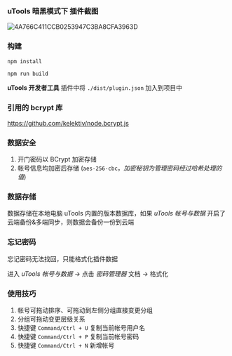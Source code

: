 ### uTools 暗黑模式下 插件截图

![4A766C411CCB0253947C3BA8CFA3963D](https://user-images.githubusercontent.com/4998729/122719145-61a90800-d2a0-11eb-9a21-8e15035e7e39.png)


### 构建
```
npm install
```
```
npm run build
```
**uTools 开发者工具** 插件中将 `./dist/plugin.json` 加入到项目中 

### 引用的 bcrypt 库
https://github.com/kelektiv/node.bcrypt.js

### 数据安全

1. 开门密码以 BCrypt 加密存储
2. 帐号信息均加密后存储 (`aes-256-cbc`，*加密秘钥为管理密码经过哈希处理的值*)

### 数据存储

数据存储在本地电脑 uTools 内置的版本数据库，如果 *uTools 帐号与数据* 开启了云端备份&多端同步，则数据会备份一份到云端

### 忘记密码

忘记密码无法找回，只能格式化插件数据

进入 *uTools 帐号与数据* -> 点击 *密码管理器* 文档 -> 格式化

### 使用技巧

1. 帐号可拖动排序、可拖动到左侧分组直接变更分组
2. 分组可拖动变更层级关系
3. 快捷键 `Command/Ctrl + U` 复制当前帐号用户名
4. 快捷键 `Command/Ctrl + P` 复制当前帐号密码
4. 快捷键 `Command/Ctrl + N` 新增帐号

